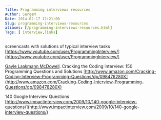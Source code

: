 ```yaml
---
Title: Programming interviews resources
Author: SergeM
Date: 2014-02-17 12:21:00
Slug: programming-interviews-resources
aliases: [/programming-interviews-resources.html]
Tags: [ interview,links]
---
```




screencasts with solutions of typical interview tasks
[https://www.youtube.com/user/ProgrammingInterview/](https://www.youtube.com/user/ProgrammingInterview/)

[Gayle Laakmann McDowell](http://www.amazon.com/Gayle-Laakmann-McDowell/e/B004BI1ZUQ/ref=ntt_athr_dp_pel_1).&nbsp;Cracking the Coding Interview: 150 Programming Questions and Solutions
[http://www.amazon.com/Cracking-Coding-Interview-Programming-Questions/dp/098478280X](http://www.amazon.com/Cracking-Coding-Interview-Programming-Questions/dp/098478280X)

140 Google Interview Questions
[http://www.impactinterview.com/2009/10/140-google-interview-questions/](http://www.impactinterview.com/2009/10/140-google-interview-questions/)
